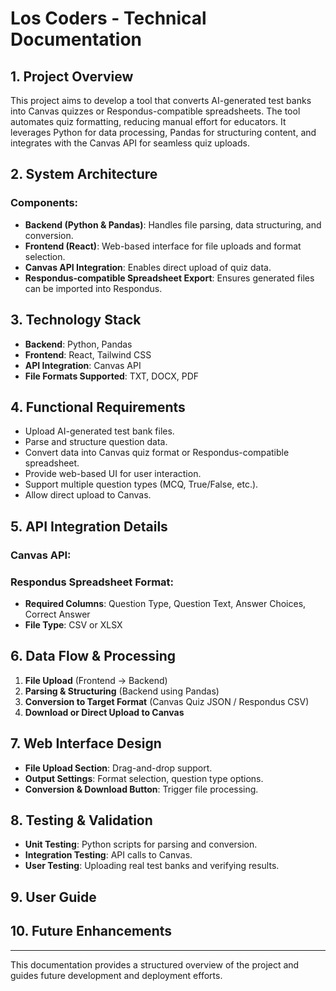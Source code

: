 # Los Coders - Technical Documentation

## 1. Project Overview
This project aims to develop a tool that converts AI-generated test banks into Canvas quizzes or Respondus-compatible spreadsheets. The tool automates quiz formatting, reducing manual effort for educators. It leverages Python for data processing, Pandas for structuring content, and integrates with the Canvas API for seamless quiz uploads.

## 2. System Architecture
### Components:
- **Backend (Python & Pandas)**: Handles file parsing, data structuring, and conversion.
- **Frontend (React)**: Web-based interface for file uploads and format selection.
- **Canvas API Integration**: Enables direct upload of quiz data.
- **Respondus-compatible Spreadsheet Export**: Ensures generated files can be imported into Respondus.

## 3. Technology Stack
- **Backend**: Python, Pandas
- **Frontend**: React, Tailwind CSS
- **API Integration**: Canvas API
- **File Formats Supported**: TXT, DOCX, PDF

## 4. Functional Requirements
- Upload AI-generated test bank files.
- Parse and structure question data.
- Convert data into Canvas quiz format or Respondus-compatible spreadsheet.
- Provide web-based UI for user interaction.
- Support multiple question types (MCQ, True/False, etc.).
- Allow direct upload to Canvas.

## 5. API Integration Details
### Canvas API:

### Respondus Spreadsheet Format:
- **Required Columns**: Question Type, Question Text, Answer Choices, Correct Answer
- **File Type**: CSV or XLSX

## 6. Data Flow & Processing
1. **File Upload** (Frontend → Backend)
2. **Parsing & Structuring** (Backend using Pandas)
3. **Conversion to Target Format** (Canvas Quiz JSON / Respondus CSV)
4. **Download or Direct Upload to Canvas**

## 7. Web Interface Design
- **File Upload Section**: Drag-and-drop support.
- **Output Settings**: Format selection, question type options.
- **Conversion & Download Button**: Trigger file processing.

## 8. Testing & Validation
- **Unit Testing**: Python scripts for parsing and conversion.
- **Integration Testing**: API calls to Canvas.
- **User Testing**: Uploading real test banks and verifying results.


## 9. User Guide


## 10. Future Enhancements


---
This documentation provides a structured overview of the project and guides future development and deployment efforts.
